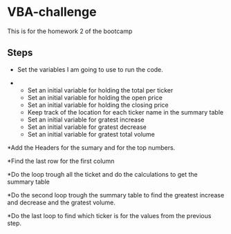 # VBA-challenge
This is for the homework 2 of the bootcamp

## Steps

* Set the variables I am going to use to run the code. 
 
* * Set an initial variable for holding the total per ticker
  * Set an initial variable for holding the open price
  * Set an initial variable for holding the closing price
  * Keep track of the location for each ticker name in the summary table
  * Set an initial variable for gratest increase
  * Set an initial variable for gratest decrease
  * Set an initial variable for gratest total volume

*Add the Headers for the sumary and for the top numbers.

*Find the last row for the first column

*Do the loop trough all the ticket and do the calculations to get the summary table

*Do the second loop trough the summary table to find the greatest increase and decrease and the gratest volume.

*Do the last loop to find which ticker is for the values from the previous step.
